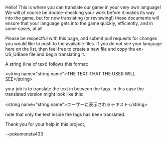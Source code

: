 Hello! This is where you can translate our game in your very own language! We will of course be double-checking your work before it makes its way into the game, but for now translating (or reviewing!) these documents will ensure that your language gets into the game quickly, efficiently, and in some cases, at all. 

Please be respectful with this page, and submit pull requests for changes you would like to push to the available files. If you do not see your language here on the list, then feel free to create a new file and copy the en-US_UIBase file and begin translating it.


A string (line of text) follows this format:

\<string name="string.name">THE TEXT THAT THE USER WILL SEE\</string>


your job is to translate the text in between the <string> </string> tags. in this case the translated version might look like this:

\<string name="string.name">ユーザーに表示されるテキスト\</string>

note that only the text inside the tags has been translated.

Thank you for your help in this project,

--pokemonsta433
